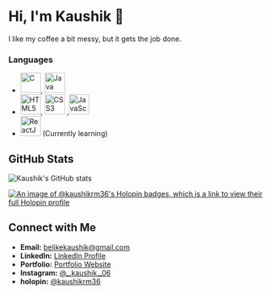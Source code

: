 # Hi, I'm Kaushik 👋

I like my coffee a bit messy, but it gets the job done.

### Languages
- <img src="https://cdn.jsdelivr.net/gh/devicons/devicon/icons/c/c-original.svg" width="40" height="40" alt="C"/>, <img src="https://cdn.jsdelivr.net/gh/devicons/devicon/icons/java/java-original.svg" width="40" height="40" alt="Java"/>
- <img src="https://cdn.jsdelivr.net/gh/devicons/devicon/icons/html5/html5-original.svg" width="40" height="40" alt="HTML5"/>, <img src="https://cdn.jsdelivr.net/gh/devicons/devicon/icons/css3/css3-original.svg" width="40" height="40" alt="CSS3"/> ,<img src="https://cdn.jsdelivr.net/gh/devicons/devicon/icons/javascript/javascript-original.svg" width="40" height="40" alt="JavaScript"/>
- <img src="https://cdn.jsdelivr.net/gh/devicons/devicon/icons/react/react-original.svg" width="40" height="40" alt="ReactJS"/> (Currently learning)
  
## GitHub Stats

![Kaushik's GitHub stats](https://github-readme-stats.vercel.app/api?username=KAUSHIKRM-36&show_icons=true&theme=radical)

[![An image of @kaushikrm36's Holopin badges, which is a link to view their full Holopin profile](https://holopin.me/kaushikrm36)](https://holopin.io/@kaushikrm36)

## Connect with Me

- **Email:** [belikekaushik@gmail.com](mailto:belikekaushik@gmail.com)
- **LinkedIn:** [LinkedIn Profile](https://www.linkedin.com/in/kaushik-rajesh-mahajan-a277aa264/)
- **Portfolio:** [Portfolio Website](https://www.yourportfolio.com)
- **Instagram:** [@_.kaushik._06](https://www.instagram.com/_.kaushik._06)
- **holopin:** [@kaushikrm36](https://holopin.io/@kaushikrm36)
